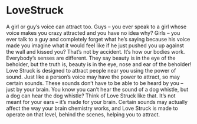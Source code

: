 LoveStruck
==========
A girl or guy’s voice can attract too. Guys – you ever speak to a girl whose voice makes you crazy attracted and you have no idea why? Girls – you ever talk to a guy and completely forget what he’s saying because his voice made you imagine what it would feel like if he just pushed you up against the wall and kissed you? That’s not by accident. It’s how our bodies work. Everybody’s senses are different. They say beauty is in the eye of the beholder, but the truth is, beauty is in the eye, nose and ear of the beholder!
Love Struck is designed to attract people near you using the power of sound. Just like a person’s voice may have the power to attract, so may certain sounds. These sounds don’t have to be able to be heard by you – just by your brain. You know you can’t hear the sound of a dog whistle, but a dog can hear the dog whistle? Think of Love Struck like that. It’s not meant for your ears – it’s made for your brain. Certain sounds may actually affect the way your brain chemistry works, and Love Struck is made to operate on that level, behind the scenes, helping you to attract.
